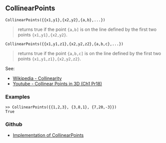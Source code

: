 ## CollinearPoints

```
CollinearPoints({{x1,y1},{x2,y2},{a,b},...})
```

> returns true if the point `{a,b]` is on the line defined by the first two points `{x1,y1},{x2,y2}`.

```
CollinearPoints({{x1,y1,z1},{x2,y2,z2},{a,b,c},...})
```

> returns true if the point `{a,b,c]` is on the line defined by the first two points `{x1,y1,z1},{x2,y2,z2}`.

See:
* [Wikipedia - Collinearity](https://en.wikipedia.org/wiki/Collinearity)
* [Youtube - Collinear Points in 3D (Ch1 Pr18)](https://youtu.be/UDt9M8_zxlw)

### Examples


``` 
>> CollinearPoints({{1,2,3}, {3,8,1}, {7,20,-3}}) 
True
```

### Github

* [Implementation of CollinearPoints](https://github.com/axkr/symja_android_library/blob/master/symja_android_library/matheclipse-core/src/main/java/org/matheclipse/core/builtin/ComputationalGeometryFunctions.java#L207) 

